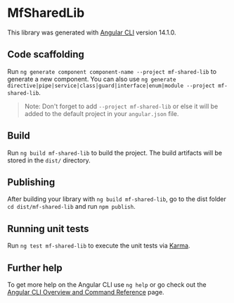 # MfSharedLib

This library was generated with [Angular CLI](https://github.com/angular/angular-cli) version 14.1.0.

## Code scaffolding

Run `ng generate component component-name --project mf-shared-lib` to generate a new component. You can also use `ng generate directive|pipe|service|class|guard|interface|enum|module --project mf-shared-lib`.
> Note: Don't forget to add `--project mf-shared-lib` or else it will be added to the default project in your `angular.json` file. 

## Build

Run `ng build mf-shared-lib` to build the project. The build artifacts will be stored in the `dist/` directory.

## Publishing

After building your library with `ng build mf-shared-lib`, go to the dist folder `cd dist/mf-shared-lib` and run `npm publish`.

## Running unit tests

Run `ng test mf-shared-lib` to execute the unit tests via [Karma](https://karma-runner.github.io).

## Further help

To get more help on the Angular CLI use `ng help` or go check out the [Angular CLI Overview and Command Reference](https://angular.io/cli) page.
